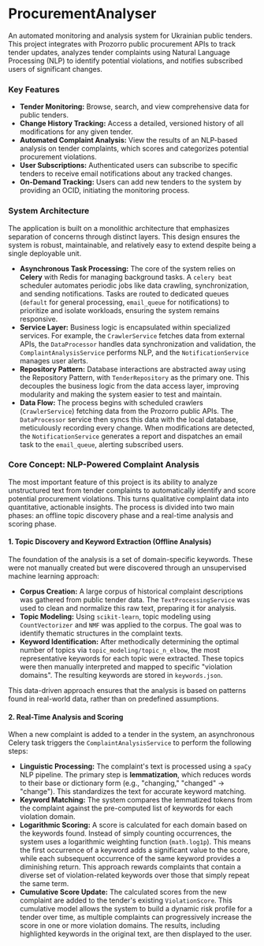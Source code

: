 # ProcurementAnalyser

An automated monitoring and analysis system for Ukrainian public tenders. This project integrates with Prozorro public procurement APIs to track tender updates, analyzes tender complaints using Natural Language Processing (NLP) to identify potential violations, and notifies subscribed users of significant changes.

### Key Features

*   **Tender Monitoring:** Browse, search, and view comprehensive data for public tenders.
*   **Change History Tracking:** Access a detailed, versioned history of all modifications for any given tender.
*   **Automated Complaint Analysis:** View the results of an NLP-based analysis on tender complaints, which scores and categorizes potential procurement violations.
*   **User Subscriptions:** Authenticated users can subscribe to specific tenders to receive email notifications about any tracked changes.
*   **On-Demand Tracking:** Users can add new tenders to the system by providing an OCID, initiating the monitoring process.

### System Architecture

The application is built on a monolithic architecture that emphasizes separation of concerns through distinct layers. This design ensures the system is robust, maintainable, and relatively easy to extend despite being a single deployable unit.

*   **Asynchronous Task Processing:** The core of the system relies on **Celery** with Redis for managing background tasks. A `celery beat` scheduler automates periodic jobs like data crawling, synchronization, and sending notifications. Tasks are routed to dedicated queues (`default` for general processing, `email_queue` for notifications) to prioritize and isolate workloads, ensuring the system remains responsive.
*   **Service Layer:** Business logic is encapsulated within specialized services. For example, the `CrawlerService` fetches data from external APIs, the `DataProcessor` handles data synchronization and validation, the `ComplaintAnalysisService` performs NLP, and the `NotificationService` manages user alerts.
*   **Repository Pattern:** Database interactions are abstracted away using the Repository Pattern, with `TenderRepository` as the primary one. This decouples the business logic from the data access layer, improving modularity and making the system easier to test and maintain.
*   **Data Flow:** The process begins with scheduled crawlers (`CrawlerService`) fetching data from the Prozorro public APIs. The `DataProcessor` service then syncs this data with the local database, meticulously recording every change. When modifications are detected, the `NotificationService` generates a report and dispatches an email task to the `email_queue`, alerting subscribed users.

### Core Concept: NLP-Powered Complaint Analysis

The most important feature of this project is its ability to analyze unstructured text from tender complaints to automatically identify and score potential procurement violations. This turns qualitative complaint data into quantitative, actionable insights. The process is divided into two main phases: an offline topic discovery phase and a real-time analysis and scoring phase.

#### 1. Topic Discovery and Keyword Extraction (Offline Analysis)

The foundation of the analysis is a set of domain-specific keywords. These were not manually created but were discovered through an unsupervised machine learning approach:

*   **Corpus Creation:** A large corpus of historical complaint descriptions was gathered from public tender data. The `TextProcessingService` was used to clean and normalize this raw text, preparing it for analysis.
*   **Topic Modeling:** Using `scikit-learn`, topic modeling using `CountVectorizer` and `NMF` was applied to the corpus. The goal was to identify thematic structures in the complaint texts.
*   **Keyword Identification:** After methodically determining the optimal number of topics via `topic_modeling/topic_n_elbow`, the most representative keywords for each topic were extracted. These topics were then manually interpreted and mapped to specific "violation domains". The resulting keywords are stored in `keywords.json`.

This data-driven approach ensures that the analysis is based on patterns found in real-world data, rather than on predefined assumptions.

#### 2. Real-Time Analysis and Scoring

When a new complaint is added to a tender in the system, an asynchronous Celery task triggers the `ComplaintAnalysisService` to perform the following steps:

*   **Linguistic Processing:** The complaint's text is processed using a `spaCy` NLP pipeline. The primary step is **lemmatization**, which reduces words to their base or dictionary form (e.g., "changing," "changed" -> "change"). This standardizes the text for accurate keyword matching.
*   **Keyword Matching:** The system compares the lemmatized tokens from the complaint against the pre-computed list of keywords for each violation domain.
*   **Logarithmic Scoring:** A score is calculated for each domain based on the keywords found. Instead of simply counting occurrences, the system uses a logarithmic weighting function (`math.log1p`). This means the first occurrence of a keyword adds a significant value to the score, while each subsequent occurrence of the same keyword provides a diminishing return. This approach rewards complaints that contain a diverse set of violation-related keywords over those that simply repeat the same term.
*   **Cumulative Score Update:** The calculated scores from the new complaint are added to the tender's existing `ViolationScore`. This cumulative model allows the system to build a dynamic risk profile for a tender over time, as multiple complaints can progressively increase the score in one or more violation domains. The results, including highlighted keywords in the original text, are then displayed to the user.
